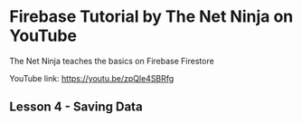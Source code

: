 # Firebase Tutorial by The Net Ninja on YouTube

The Net Ninja teaches the basics on Firebase Firestore

YouTube link: https://youtu.be/zpQle4SBRfg

## Lesson 4 - Saving Data